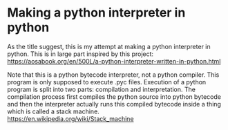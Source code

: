 
# Making a python interpreter in python

As the title suggest, this is my attempt at making a python interpreter in python. This is in large part inspired by this project: https://aosabook.org/en/500L/a-python-interpreter-written-in-python.html 

Note that this is a python bytecode interpreter, not a python compiler. This program is only supposed to execute .pyc files. Execution of a python program is split into two parts: compilation and interpretation. The compilation process first compiles the python source into python bytecode and then the interpreter actually runs this compiled bytecode inside a thing which is called a stack machine. https://en.wikipedia.org/wiki/Stack_machine 


